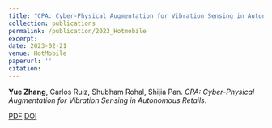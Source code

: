 ```yaml
---
title: "CPA: Cyber-Physical Augmentation for Vibration Sensing in Autonomous Retails"
collection: publications
permalink: /publication/2023_Hotmobile
excerpt: 
date: 2023-02-21
venue: HotMobile
paperurl: ''
citation: 
---
```

**Yue Zhang**, Carlos Ruiz, Shubham Rohal, Shijia Pan. *CPA: Cyber-Physical Augmentation for Vibration Sensing in Autonomous Retails*.

[PDF](http://yzthu.github.io/files/2023_HotMobile.pdf) [DOI](diolink)
